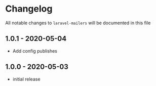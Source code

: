 # Changelog

All notable changes to `laravel-mailers` will be documented in this file

## 1.0.1 - 2020-05-04

- Add config publishes

## 1.0.0 - 2020-05-03

- initial release
